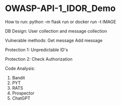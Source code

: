 # OWASP-API-1_IDOR_Demo

How to run: 
python -m flask run 
or 
docker run -t IMAGE

DB Design: 
User collection and message collection 

Vulnerable methods: 
Get message 
Add message

Protection 1:
Unpredictable ID's

Protection 2: 
Check Authorization

Code Analysis:
1. Bandit
2. PYT
3. RATS
4. Prospector
5. ChatGPT
